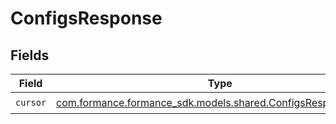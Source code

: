 # ConfigsResponse


## Fields

| Field                                                                                                         | Type                                                                                                          | Required                                                                                                      | Description                                                                                                   |
| ------------------------------------------------------------------------------------------------------------- | ------------------------------------------------------------------------------------------------------------- | ------------------------------------------------------------------------------------------------------------- | ------------------------------------------------------------------------------------------------------------- |
| `cursor`                                                                                                      | [com.formance.formance_sdk.models.shared.ConfigsResponseCursor](../../models/shared/ConfigsResponseCursor.md) | :heavy_check_mark:                                                                                            | N/A                                                                                                           |